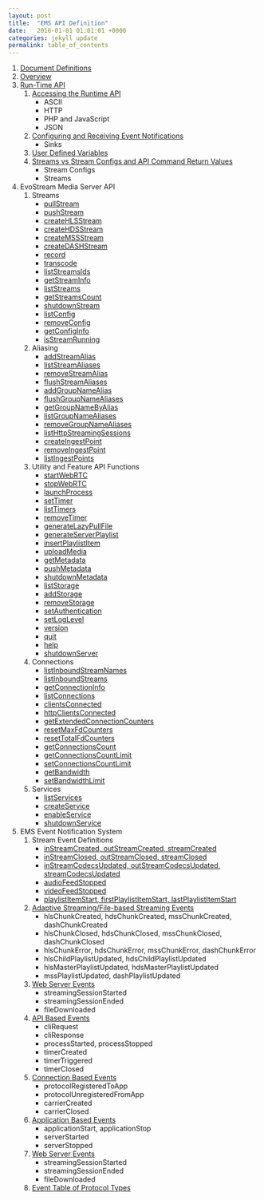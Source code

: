 ```yaml
---
layout: post
title:  "EMS API Definition"
date:   2016-01-01 01:01:01 +0000
categories: jekyll update
permalink: table_of_contents
---
```


1. [Document Definitions]({{site.url}}{{site.baseurl}}/document_definitions)
2. [Overview]({{site.url}}{{site.baseurl}}/overview)
3. [Run-Time API]({{site.url}}{{site.baseurl}}/run_time_api)
   1. [Accessing the Runtime API]({{site.url}}{{site.baseurl}}/accessing_runtime_api)
      - ASCII
      - HTTP
      - PHP and JavaScript
      - JSON
   2. [Configuring and Receiving Event Notifications]({{site.url}}{{site.baseurl}}/configuring_and_receiving_event_notifications)
      - Sinks
   3. [User Defined Variables]({{site.url}}{{site.baseurl}}/user_defined_variables)
   4. [Streams vs Stream Configs and API Command Return Values]({{site.url}}{{site.baseurl}}/streams_vs_stream_configs_and_api_command_return_values)
      - Stream Configs
      - Streams
4. EvoStream Media Server API
   1. Streams
      - [pullStream]({{site.url}}{{site.baseurl}}/pullstream)
      - [pushStream]({{site.url}}{{site.baseurl}}/pushstream)
      - [createHLSStream]({{site.url}}{{site.baseurl}}/createhlsstream)
      - [createHDSStream]({{site.url}}{{site.baseurl}}/createhdsstream)
      - [createMSSStream]({{site.url}}{{site.baseurl}}/createmssstream)
      - [createDASHStream]({{site.url}}{{site.baseurl}}/createdashstream)
      - [record]({{site.url}}{{site.baseurl}}/record)
      - [transcode]({{site.url}}{{site.baseurl}}/transcode)
      - [listStreamsIds]({{site.url}}{{site.baseurl}}/liststreamsids)
      - [getStreamInfo]({{site.url}}{{site.baseurl}}/getstreaminfo)
      - [listStreams]({{site.url}}{{site.baseurl}}/liststreams)
      - [getStreamsCount]({{site.url}}{{site.baseurl}}/getstreamscount)
      - [shutdownStream]({{site.url}}{{site.baseurl}}/shutdownstream)
      - [listConfig]({{site.url}}{{site.baseurl}}/listconfig)
      - [removeConfig]({{site.url}}{{site.baseurl}}/removeconfig)
      - [getConfigInfo]({{site.url}}{{site.baseurl}}/getconfiginfo)
      - [isStreamRunning]({{site.url}}{{site.baseurl}}/isstreamrunning)
   2. Aliasing
      - [addStreamAlias]({{site.url}}{{site.baseurl}}/addstreamalias)
      - [listStreamAliases]({{site.url}}{{site.baseurl}}/liststreamaliases)
      - [removeStreamAlias]({{site.url}}{{site.baseurl}}/removestreamalias)
      - [flushStreamAliases]({{site.url}}{{site.baseurl}}/flushstreamaliases)
      - [addGroupNameAlias]({{site.url}}{{site.baseurl}}/addgroupnamealias)
      - [flushGroupNameAliases]({{site.url}}{{site.baseurl}}/flushgroupnamealiases)
      - [getGroupNameByAlias]({{site.url}}{{site.baseurl}}/getgroupnamebyalias)
      - [listGroupNameAliases]({{site.url}}{{site.baseurl}}/listgroupnamealiases)
      - [removeGroupNameAliases]({{site.url}}{{site.baseurl}}/removegroupnamealiases)
      - [listHttpStreamingSessions]({{site.url}}{{site.baseurl}}/listhttpstreamingsessions)
      - [createIngestPoint]({{site.url}}{{site.baseurl}}/createingestpoint)
      - [removeIngestPoint]({{site.url}}{{site.baseurl}}/removeingestpoint)
      - [listIngestPoints]({{site.url}}{{site.baseurl}}/listingestpoints)
   3. Utility and Feature API Functions
      - [startWebRTC]({{site.url}}{{site.baseurl}}/startwebrtc)
      - [stopWebRTC]({{site.url}}{{site.baseurl}}/stopwebrtc)
      - [launchProcess]({{site.url}}{{site.baseurl}}/launchprocess)
      - [setTimer]({{site.url}}{{site.baseurl}}/settimer)
      - [listTimers]({{site.url}}{{site.baseurl}}/listtimers)
      - [removeTimer]({{site.url}}{{site.baseurl}}/removetimer)
      - [generateLazyPullFile]({{site.url}}{{site.baseurl}}/generatelazypullfile)
      - [generateServerPlaylist]({{site.url}}{{site.baseurl}}/generateserverplaylist)
      - [insertPlaylistItem]({{site.url}}{{site.baseurl}}/insertplaylistitem)
      - [uploadMedia]({{site.url}}{{site.baseurl}}/uploadmedia)
      - [getMetadata]({{site.url}}{{site.baseurl}}/getmetadata)
      - [pushMetadata]({{site.url}}{{site.baseurl}}/pushmetadata)
      - [shutdownMetadata]({{site.url}}{{site.baseurl}}/shutdownmetadata)
      - [listStorage]({{site.url}}{{site.baseurl}}/liststorage)
      - [addStorage]({{site.url}}{{site.baseurl}}/addstorage)
      - [removeStorage]({{site.url}}{{site.baseurl}}/removestorage)
      - [setAuthentication]({{site.url}}{{site.baseurl}}/setauthentication)
      - [setLogLevel]({{site.url}}{{site.baseurl}}/setloglevel)
      - [version]({{site.url}}{{site.baseurl}}/version)
      - [quit]({{site.url}}{{site.baseurl}}/quit)
      - [help]({{site.url}}{{site.baseurl}}/help)
      - [shutdownServer]({{site.url}}{{site.baseurl}}/shutdownserver)
   4. Connections
      - [listInboundStreamNames]({{site.url}}{{site.baseurl}}/listinboundstreamnames)
      - [listInboundStreams]({{site.url}}{{site.baseurl}}/listinboundstreams)
      - [getConnectionInfo]({{site.url}}{{site.baseurl}}/getconnectioninfo)
      - [listConnections]({{site.url}}{{site.baseurl}}/listconnections)
      - [clientsConnected]({{site.url}}{{site.baseurl}}/clientsconnected)
      - [httpClientsConnected]({{site.url}}{{site.baseurl}}/httpclientsconnected)
      - [getExtendedConnectionCounters]({{site.url}}{{site.baseurl}}/getextendedconnectioncounters)
      - [resetMaxFdCounters]({{site.url}}{{site.baseurl}}/resetmaxfdcounters)
      - [resetTotalFdCounters]({{site.url}}{{site.baseurl}}/resettotalfdcounters)
      - [getConnectionsCount]({{site.url}}{{site.baseurl}}/getconnectionscount)
      - [getConnectionsCountLimit]({{site.url}}{{site.baseurl}}/getconnectionscountlimit)
      - [setConnectionsCountLimit]({{site.url}}{{site.baseurl}}/setconnectionscountlimit)
      - [getBandwidth]({{site.url}}{{site.baseurl}}/getbandwidth)
      - [setBandwidthLimit]({{site.url}}{{site.baseurl}}/setbandwidthlimit)
   5. Services
      - [listServices]({{site.url}}{{site.baseurl}}/listservices)
      - [createService]({{site.url}}{{site.baseurl}}/createservice)
      - [enableService]({{site.url}}{{site.baseurl}}/enableservice)
      - [shutdownService]({{site.url}}{{site.baseurl}}/shutdownservice)
5. EMS Event Notification System
   1. Stream Event Definitions
      - [inStreamCreated, outStreamCreated, streamCreated]({{site.url}}{{site.baseurl}}/stream_created)
      - [inStreamClosed, outStreamClosed, streamClosed]({{site.url}}{{site.baseurl}}/stream_closed)
      - [inStreamCodecsUpdated, outStreamCodecsUpdated, streamCodecsUpdated]({{site.url}}{{site.baseurl}}/codecs_updated)
      - [audioFeedStopped]({{site.url}}{{site.baseurl}}/audiofeedstopped)
      - [videoFeedStopped]({{site.url}}{{site.baseurl}}/videofeedstopped)
      - [playlistItemStart, firstPlaylistItemStart, lastPlaylistItemStart]({{site.url}}{{site.baseurl}}/playlistitemstart_firstplaylistitemstart_lastplaylistitemstart)
   2. [Adaptive Streaming/File-based Streaming Events]({{site.url}}{{site.baseurl}}/adaptive_streaming)
      - hlsChunkCreated, hdsChunkCreated, mssChunkCreated, dashChunkCreated
      - hlsChunkClosed, hdsChunkClosed, mssChunkClosed, dashChunkClosed
      - hlsChunkError, hdsChunkError, mssChunkError, dashChunkError
      - hlsChildPlaylistUpdated, hdsChildPlaylistUpdated
      - hlsMasterPlaylistUpdated, hdsMasterPlaylistUpdated
      - mssPlaylistUpdated, dashPlaylistUpdated
   3. [Web Server Events]({{site.url}}{{site.baseurl}}/web_server_events)
      - streamingSessionStarted
      - streamingSessionEnded
      - fileDownloaded
   4. [API Based Events]({{site.url}}{{site.baseurl}}/api_based_events)
      - cliRequest
      - cliResponse
      - processStarted, processStopped
      - timerCreated
      - timerTriggered
      - timerClosed
   5. [Connection Based Events]({{site.url}}{{site.baseurl}}/connection_based_events)
      - protocolRegisteredToApp
      - protocolUnregisteredFromApp
      - carrierCreated
      - carrierClosed
   6. [Application Based Events]({{site.url}}{{site.baseurl}}/application_based_events)
      - applicationStart, applicationStop
      - serverStarted
      - serverStopped
   7. [Web Server Events]({{site.url}}{{site.baseurl}}/web_server_events)
      - streamingSessionStarted
      - streamingSessionEnded
      - fileDownloaded
   8. [Event Table of Protocol Types]({{site.url}}{{site.baseurl}}/event_table_of_protocol_types)

